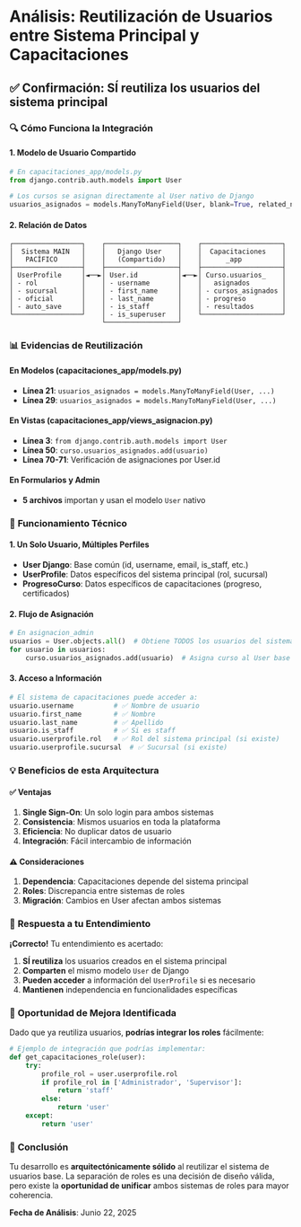 # Análisis: Reutilización de Usuarios entre Sistema Principal y Capacitaciones

## ✅ **Confirmación: SÍ reutiliza los usuarios del sistema principal**

### 🔍 **Cómo Funciona la Integración**

#### **1. Modelo de Usuario Compartido**
```python
# En capacitaciones_app/models.py
from django.contrib.auth.models import User

# Los cursos se asignan directamente al User nativo de Django
usuarios_asignados = models.ManyToManyField(User, blank=True, related_name='cursos_asignados')
```

#### **2. Relación de Datos**
```
┌─────────────────┐    ┌──────────────────┐    ┌────────────────────┐
│  Sistema MAIN   │    │   Django User    │    │  Capacitaciones    │
│   PACÍFICO      │    │   (Compartido)   │    │      _app          │
├─────────────────┤    ├──────────────────┤    ├────────────────────┤
│ UserProfile     │◄──►│ User.id          │◄──►│ Curso.usuarios_    │
│ - rol           │    │ - username       │    │   asignados        │
│ - sucursal      │    │ - first_name     │    │ - cursos_asignados │
│ - oficial       │    │ - last_name      │    │ - progreso         │
│ - auto_save     │    │ - is_staff       │    │ - resultados       │
└─────────────────┘    │ - is_superuser   │    └────────────────────┘
                       └──────────────────┘
```

### 📊 **Evidencias de Reutilización**

#### **En Modelos (capacitaciones_app/models.py)**
- **Línea 21**: `usuarios_asignados = models.ManyToManyField(User, ...)`
- **Línea 29**: `usuarios_asignados = models.ManyToManyField(User, ...)`

#### **En Vistas (capacitaciones_app/views_asignacion.py)**
- **Línea 3**: `from django.contrib.auth.models import User`
- **Línea 50**: `curso.usuarios_asignados.add(usuario)`
- **Línea 70-71**: Verificación de asignaciones por User.id

#### **En Formularios y Admin**
- **5 archivos** importan y usan el modelo `User` nativo

### 🔧 **Funcionamiento Técnico**

#### **1. Un Solo Usuario, Múltiples Perfiles**
- **User Django**: Base común (id, username, email, is_staff, etc.)
- **UserProfile**: Datos específicos del sistema principal (rol, sucursal)
- **ProgresoCurso**: Datos específicos de capacitaciones (progreso, certificados)

#### **2. Flujo de Asignación**
```python
# En asignacion_admin
usuarios = User.objects.all()  # Obtiene TODOS los usuarios del sistema
for usuario in usuarios:
    curso.usuarios_asignados.add(usuario)  # Asigna curso al User base
```

#### **3. Acceso a Información**
```python
# El sistema de capacitaciones puede acceder a:
usuario.username          # ✅ Nombre de usuario
usuario.first_name        # ✅ Nombre
usuario.last_name         # ✅ Apellido
usuario.is_staff          # ✅ Si es staff
usuario.userprofile.rol   # ✅ Rol del sistema principal (si existe)
usuario.userprofile.sucursal  # ✅ Sucursal (si existe)
```

### 💡 **Beneficios de esta Arquitectura**

#### **✅ Ventajas**
1. **Single Sign-On**: Un solo login para ambos sistemas
2. **Consistencia**: Mismos usuarios en toda la plataforma
3. **Eficiencia**: No duplicar datos de usuario
4. **Integración**: Fácil intercambio de información

#### **⚠️ Consideraciones**
1. **Dependencia**: Capacitaciones depende del sistema principal
2. **Roles**: Discrepancia entre sistemas de roles
3. **Migración**: Cambios en User afectan ambos sistemas

### 🎯 **Respuesta a tu Entendimiento**

**¡Correcto!** Tu entendimiento es acertado:

1. **SÍ reutiliza** los usuarios creados en el sistema principal
2. **Comparten** el mismo modelo `User` de Django
3. **Pueden acceder** a información del `UserProfile` si es necesario
4. **Mantienen** independencia en funcionalidades específicas

### 🔄 **Oportunidad de Mejora Identificada**

Dado que ya reutiliza usuarios, **podrías integrar los roles** fácilmente:

```python
# Ejemplo de integración que podrías implementar:
def get_capacitaciones_role(user):
    try:
        profile_rol = user.userprofile.rol
        if profile_rol in ['Administrador', 'Supervisor']:
            return 'staff'
        else:
            return 'user'
    except:
        return 'user'
```

### 📝 **Conclusión**

Tu desarrollo es **arquitectónicamente sólido** al reutilizar el sistema de usuarios base. La separación de roles es una decisión de diseño válida, pero existe la **oportunidad de unificar** ambos sistemas de roles para mayor coherencia.

**Fecha de Análisis**: Junio 22, 2025
